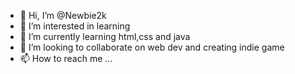 - 👋 Hi, I’m @Newbie2k
- 👀 I’m interested in learning 
- 🌱 I’m currently learning html,css and java
- 💞️ I’m looking to collaborate on web dev and creating indie game
- 📫 How to reach me ...

<!---
Newbie2k/Newbie2k is a ✨ special ✨ repository because its `README.md` (this file) appears on your GitHub profile.
You can click the Preview link to take a look at your changes.
--->

